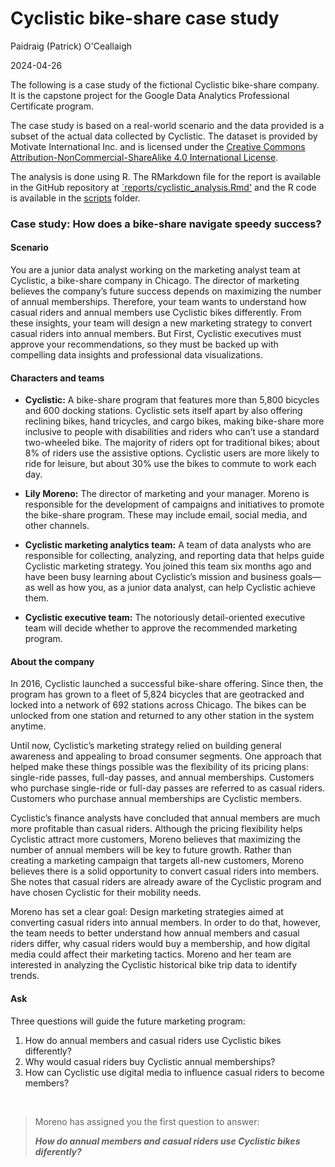 # Cyclistic bike-share case study

Paidraig (Patrick) O'Ceallaigh  

2024-04-26

The following is a case study of the fictional Cyclistic bike-share company. It is the capstone project for the Google Data Analytics Professional Certificate program.   

The case study is based on a real-world scenario and the data provided is a subset of the actual data collected by Cyclistic. The dataset is provided by Motivate International Inc. and is licensed under the [Creative Commons Attribution-NonCommercial-ShareAlike 4.0 International License](https://creativecommons.org/licenses/by-nc-sa/4.0/).    

The analysis is done using R. The RMarkdown file for the report is available in the GitHub repository at [`reports/cyclistic_analysis.Rmd'](https://github.com/oceallaigh-p/cyclistic_analysis/blob/main/reports/cyclistic_analysis.Rmd) and the R code is available in the [scripts](https://github.com/oceallaigh-p/cyclistic_analysis/tree/main/scripts) folder. 

### Case study: How does a bike-share navigate speedy success?    

#### Scenario    

You are a junior data analyst working on the marketing analyst team at Cyclistic, a bike-share company in Chicago. The director of marketing believes the company’s future success depends on maximizing the number of annual memberships. Therefore, your team wants to understand how casual riders and annual members use Cyclistic bikes differently. From these insights, your team will design a new marketing strategy to convert casual riders into annual members. But First, Cyclistic executives must approve your recommendations, so they must be backed up with compelling data insights and professional data visualizations.    

#### Characters and teams    

* **Cyclistic:** A bike-share program that features more than 5,800 bicycles and 600 docking stations. Cyclistic sets itself apart by also offering reclining bikes, hand tricycles, and cargo bikes, making bike-share more inclusive to people with disabilities and riders who can’t use a standard two-wheeled bike. The majority of riders opt for traditional bikes; about 8% of riders use the assistive options. Cyclistic users are more likely to ride for leisure, but about 30% use the bikes to commute to work each day.    

* **Lily Moreno:** The director of marketing and your manager. Moreno is responsible for the development of campaigns and initiatives to promote the bike-share program. These may include email, social media, and other channels.    

* **Cyclistic marketing analytics team:** A team of data analysts who are responsible for collecting, analyzing, and reporting data that helps guide Cyclistic marketing strategy. You joined this team six months ago and have been busy learning about Cyclistic’s mission and business goals—as well as how you, as a junior data analyst, can help Cyclistic achieve them.    

* **Cyclistic executive team:** The notoriously detail-oriented executive team will decide whether to approve the recommended marketing program.    

#### About the company    

In 2016, Cyclistic launched a successful bike-share offering. Since then, the program has grown to a fleet of 5,824 bicycles that are geotracked and locked into a network of 692 stations across Chicago. The bikes can be unlocked from one station and returned to any other station in the system anytime.    

Until now, Cyclistic’s marketing strategy relied on building general awareness and appealing to broad consumer segments. One approach that helped make these things possible was the flexibility of its pricing plans: single-ride passes, full-day passes, and annual memberships. Customers who purchase single-ride or full-day passes are referred to as casual riders. Customers who purchase annual memberships are Cyclistic members.    

Cyclistic’s finance analysts have concluded that annual members are much more profitable than casual riders. Although the pricing flexibility helps Cyclistic attract more customers, Moreno believes that maximizing the number of annual members will be key to future growth. Rather than creating a marketing campaign that targets all-new customers, Moreno believes there is a solid opportunity to convert casual riders into members. She notes that casual riders are already aware of the Cyclistic program and have chosen Cyclistic for their mobility needs.     

Moreno has set a clear goal: Design marketing strategies aimed at converting casual riders into annual members. In order to do that, however, the team needs to better understand how annual members and casual riders differ, why casual riders would buy a membership, and how digital media could affect their marketing tactics. Moreno and her team are interested in analyzing the Cyclistic historical bike trip data to identify trends.    

#### Ask    

Three questions will guide the future marketing program:  

1. How do annual members and casual riders use Cyclistic bikes differently?
2. Why would casual riders buy Cyclistic annual memberships?
3. How can Cyclistic use digital media to influence casual riders to become members?


<br>

> Moreno has assigned you the first question to answer:
>
> ***How do annual members and casual riders use Cyclistic bikes diferently?***

<br>